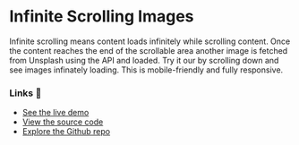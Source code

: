 # Infinite Scrolling Images

Infinite scrolling means content loads infinitely while scrolling content. Once the content reaches the end of the scrollable area another image is fetched from Unsplash using the API and loaded. Try it our by scrolling down and see images infinately loading. This is mobile-friendly and fully responsive.

### Links 🔗
- [See the live demo](https://js-infinite-scrolling-with-unsplash-api.rjlevy.repl.co/)
- [View the source code](https://repl.it/@rjlevy/js-infinite-scrolling-with-unsplash-api)
- [Explore the Github repo](https://github.com/rolandjlevy/js-infinite-scrolling-with-unsplash-api)